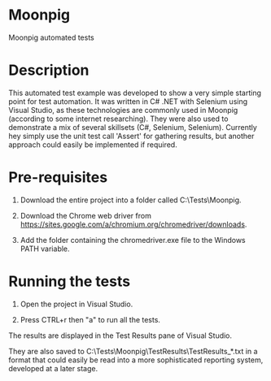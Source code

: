 # Moonpig
Moonpig automated tests

Description
===========
This automated test example was developed to show a very simple starting point for test automation. 
It was written in C# .NET with Selenium using Visual Studio, as these technologies are commonly used in Moonpig (according to some internet researching). They were also used to demonstrate a mix of several skillsets (C#, Selenium, Selenium).
Currently hey simply use the unit test call 'Assert' for gathering results, but another approach could easily be implemented if required.

Pre-requisites
==============

1. Download the entire project into a folder called C:\Tests\Moonpig.

3. Download the Chrome web driver from https://sites.google.com/a/chromium.org/chromedriver/downloads.

4. Add the folder containing the chromedriver.exe file to the Windows PATH variable.


Running the tests
=================

1. Open the project in Visual Studio.

2. Press CTRL+r then "a" to run all the tests.

The results are displayed in the Test Results pane of Visual Studio. 

They are also saved to C:\Tests\Moonpig\TestResults\TestResults_*.txt in a format that could easily be read into a more sophisticated reporting system, developed at a later stage.
